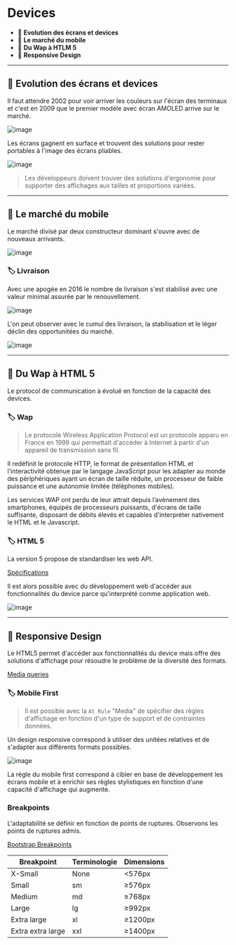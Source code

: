 # Devices

*  🔖 **Evolution des écrans et devices**
*  🔖 **Le marché du mobile**
*  🔖 **Du Wap à HTLM 5**
*  🔖 **Responsive Design**

___

## 📑 Evolution des écrans et devices

Il faut attendre 2002 pour voir arriver les couleurs sur l'écran des terminaux et c'est en 2009 que le premier modèle avec écran AMOLED arrive sur le marché.

![image](./resources/evolution-ecran-samsung.jpg)

Les écrans gagnent en surface et trouvent des solutions pour rester portables à l'image des écrans pliables.

![image](./resources/upcoming-smartphones.jpg)

> Les développeurs doivent trouver des solutions d'ergonomie pour supporter des affichages aux tailles et proportions variées.

___

## 📑 Le marché du mobile

Le marché divisé par deux constructeur dominant s'ouvre avec de nouveaux arrivants.

![image](./resources/constructeurs.png)

### 🏷️ **Livraison**

Avec une apogée en 2016 le nombre de livraison s'est stabilisé avec une valeur minimal assurée par le renouvellement.

![image](./resources/livraison.png)

L'on peut observer avec le cumul des livraison, la stabilisation et le léger déclin des opportunitées du marché.

![image](./resources/livraison-decenie.png)

___

## 📑 Du Wap à HTML 5

Le protocol de communication à évolué en fonction de la capacité des devices.

### 🏷️ **Wap**

> Le protocole Wireless Application Protocol est un protocole apparu en France en 1999 qui permettait d'accéder à Internet à partir d'un appareil de transmission sans fil.

Il redéfinit le protocole HTTP, le format de présentation HTML et l'interactivité obtenue par le langage JavaScript pour les adapter au monde des périphériques ayant un écran de taille réduite, un processeur de faible puissance et une autonomie limitée (téléphones mobiles).

Les services WAP ont perdu de leur attrait depuis l’avènement des smartphones, équipés de processeurs puissants, d'écrans de taille suffisante, disposant de débits élevés et capables d'interpréter nativement le HTML et le Javascript. 

### 🏷️ **HTML 5**

La version 5 propose de standardiser les web API.

[Spécifications](https://developer.mozilla.org/fr/docs/Web/API#sp%C3%A9cifications)

Il est alors possible avec du développement web d'accéder aux fonctionnalités du device parce qu'interprété comme application web.

![image](./resources/html5-features.jpg)

___

## 📑 Responsive Design

Le HTML5 permet d'accéder aux fonctionnalités du device mais offre des solutions d'affichage pour résoudre le problème de la diversité des formats.

[Media queries](https://developer.mozilla.org/fr/docs/Web/CSS/Requ%C3%AAtes_m%C3%A9dia/Utiliser_les_Media_queries#combiner_plusieurs_types_ou_caract%C3%A9ristiques)

### 🏷️ **Mobile First**

> Il est possible avec la `At Rule` "Media" de spécifier des règles d'affichage en fonction d'un type de support et de contraintes données. 

Un design responsive correspond à utiliser des unitées relatives et de s'adapter aux différents formats possibles.

![image](./resources/mobile-first.png)

La règle du mobile first correspond à cibler en base de développement les écrans mobile et à enrichir ses règles stylistiques en fonction d'une capacité d'affichage qui augmente.

### **Breakpoints**

L'adaptabilité se définir en fonction de points de ruptures. Observons les points de ruptures admis.

[Bootstrap Breakpoints](https://getbootstrap.com/docs/5.0/layout/breakpoints/)

|Breakpoint|Terminologie|Dimensions|
|--|--|--|
|X-Small|None|<576px|
|Small|sm|≥576px|
|Medium|md|≥768px|
|Large|lg|≥992px|
|Extra large|xl|≥1200px|
|Extra extra large|xxl|≥1400px|
